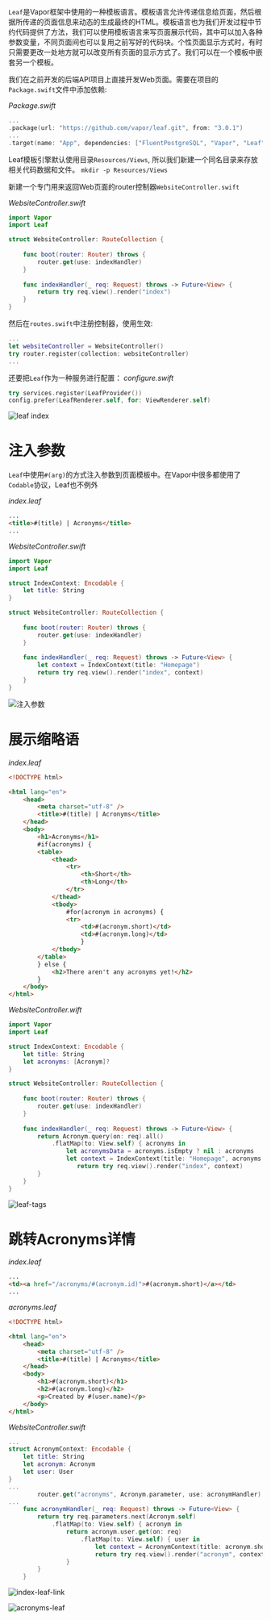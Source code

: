 `Leaf`是Vapor框架中使用的一种模板语言。模板语言允许传递信息给页面，然后根据所传递的页面信息来动态的生成最终的HTML。模板语言也为我们开发过程中节约代码提供了方法，我们可以使用模板语言来写页面展示代码，其中可以加入各种参数变量，不同页面间也可以复用之前写好的代码块。个性页面显示方式时，有时只需要更改一处地方就可以改变所有页面的显示方式了。我们可以在一个模板中嵌套另一个模板。

我们在之前开发的后端API项目上直接开发Web页面。需要在项目的`Package.swift`文件中添加依赖:

*Package.swift*
```swift
...
.package(url: "https://github.com/vapor/leaf.git", from: "3.0.1")
...
.target(name: "App", dependencies: ["FluentPostgreSQL", "Vapor", "Leaf"]),
```

Leaf模板引擎默认使用目录`Resources/Views`, 所以我们新建一个同名目录来存放相关代码数据和文件。 `mkdir -p Resources/Views`

新建一个专门用来返回Web页面的router控制器`WebsiteController.swift`

*WebsiteController.swift*
```swift
import Vapor
import Leaf

struct WebsiteController: RouteCollection {
    
    func boot(router: Router) throws {
        router.get(use: indexHandler)
    }
    
    func indexHandler(_ req: Request) throws -> Future<View> {
        return try req.view().render("index")
    }
}
```

然后在`routes.swift`中注册控制器，使用生效:

```swift
...
let websiteController = WebsiteController()
try router.register(collection: websiteController)
...
```

还要把`Leaf`作为一种服务进行配置：
*configure.swift*
```swift
try services.register(LeafProvider())
config.prefer(LeafRenderer.self, for: ViewRenderer.self)
```

![leaf index](assets/leaf-index.png)

# 注入参数

`Leaf`中使用`#(arg)`的方式注入参数到页面模板中。在Vapor中很多都使用了`Codable`协议，Leaf也不例外

*index.leaf*
```html
...
<title>#(title) | Acronyms</title>
...
```

*WebsiteController.swift*
```swift
import Vapor
import Leaf

struct IndexContext: Encodable {
    let title: String
}

struct WebsiteController: RouteCollection {
    
    func boot(router: Router) throws {
        router.get(use: indexHandler)
    }
    
    func indexHandler(_ req: Request) throws -> Future<View> {
        let context = IndexContext(title: "Homepage")
        return try req.view().render("index", context)
    }
}
```

![注入参数](assets/leaf-arg.png)

# 展示缩略语
*index.leaf*
```html
<!DOCTYPE html>

<html lang="en">
    <head>
        <meta charset="utf-8" />
        <title>#(title) | Acronyms</title>
    </head>
    <body>
        <h1>Acronyms</h1>
        #if(acronyms) {
        <table>
            <thead>
                <tr>
                    <th>Short</th>
                    <th>Long</th>
                </tr>
            </thead>
            <tbody>
                #for(acronym in acronyms) {
                <tr>
                    <td>#(acronym.short)</td>
                    <td>#(acronym.long)</td>
                    }
            </tbody>
        </table>
        } else {
            <h2>There aren't any acronyms yet!</h2>
        }
    </body>
</html>
```

*WebsiteController.wift*
```swift
import Vapor
import Leaf

struct IndexContext: Encodable {
    let title: String
    let acronyms: [Acronym]?
}

struct WebsiteController: RouteCollection {
    
    func boot(router: Router) throws {
        router.get(use: indexHandler)
    }
    
    func indexHandler(_ req: Request) throws -> Future<View> {
        return Acronym.query(on: req).all()
            .flatMap(to: View.self) { acronyms in
                let acronymsData = acronyms.isEmpty ? nil : acronyms
                let context = IndexContext(title: "Homepage", acronyms: acronymsData)
                   return try req.view().render("index", context)
        }
    }
}
```

![leaf-tags](assets/leaf-tags.png)

# 跳转Acronyms详情

*index.leaf*
```html
...
<td><a href="/acronyms/#(acronym.id)">#(acronym.short)</a></td>
...
```

*acronyms.leaf*
```html
<!DOCTYPE html>

<html lang="en">
    <head>
        <meta charset="utf-8" />
        <title>#(title) | Acronyms</title>
    </head>
    <body>
        <h1>#(acronym.short)</h1>
        <h2>#(acronym.long)</h2>
        <p>Created by #(user.name)</p>
    </body>
</html>
```

*WebsiteController.swift*
```swift
...
struct AcronymContext: Encodable {
    let title: String
    let acronym: Acronym
    let user: User
}
...
        router.get("acronyms", Acronym.parameter, use: acronymHandler)
...
    func acronymHandler(_ req: Request) throws -> Future<View> {
        return try req.parameters.next(Acronym.self)
            .flatMap(to: View.self) { acronym in
                return acronym.user.get(on: req)
                    .flatMap(to: View.self) { user in
                        let context = AcronymContext(title: acronym.short, acronym: acronym, user: user)
                        return try req.view().render("acronym", context)
                }
        }
    }
```

![index-leaf-link](assets/index-leaf-link.png)

![acronyms-leaf](assets/acronyms-leaf.png)